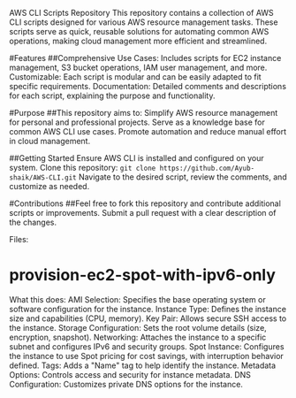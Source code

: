 AWS CLI Scripts Repository
This repository contains a collection of AWS CLI scripts designed for various AWS resource management tasks. These scripts serve as quick, reusable solutions for automating common AWS operations, making cloud management more efficient and streamlined.

#Features
##Comprehensive Use Cases: 
Includes scripts for EC2 instance management, S3 bucket operations, IAM user management, and more.
Customizable: Each script is modular and can be easily adapted to fit specific requirements.
Documentation: Detailed comments and descriptions for each script, explaining the purpose and functionality.

#Purpose
##This repository aims to:
  Simplify AWS resource management for personal and professional projects.
  Serve as a knowledge base for common AWS CLI use cases.
  Promote automation and reduce manual effort in cloud management.
  
  ##Getting Started
  Ensure AWS CLI is installed and configured on your system.
  Clone this repository:
  `git clone https://github.com/Ayub-shaik/AWS-CLI.git`
  Navigate to the desired script, review the comments, and customize as needed.

#Contributions
##Feel free to fork this repository and contribute additional scripts or improvements. Submit a pull request with a clear description of the changes.


Files: 
# provision-ec2-spot-with-ipv6-only
  What this does:
  AMI Selection: Specifies the base operating system or software configuration for the instance.
  Instance Type: Defines the instance size and capabilities (CPU, memory).
  Key Pair: Allows secure SSH access to the instance.
  Storage Configuration: Sets the root volume details (size, encryption, snapshot).
  Networking: Attaches the instance to a specific subnet and configures IPv6 and security groups.
  Spot Instance: Configures the instance to use Spot pricing for cost savings, with interruption behavior defined.
  Tags: Adds a "Name" tag to help identify the instance.
  Metadata Options: Controls access and security for instance metadata.
  DNS Configuration: Customizes private DNS options for the instance.
